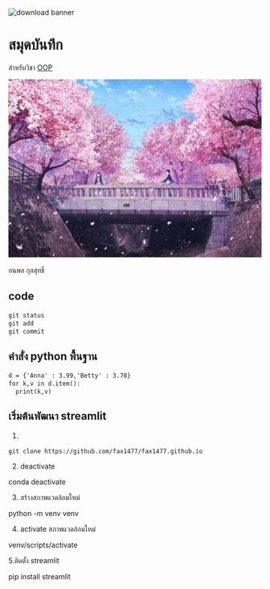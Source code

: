 ![download banner](https://picsum.photos/800/250)

# สมุดบันทึก

สำหรับวิชา [OOP](https://fax1477.github.io)

![baner](cherry-blossom-tree-background-35u5ydjfuivne678.jpg)

อนพล กุลสุทธิ์
## code

```
git status
git add
git commit
```

## คำสั่ง python พื้นฐาน

```
d = {'Anna' : 3.99,'Betty' : 3.78}
for k,v in d.item():
  print(k,v)
```
## เริ่มต้นพัฒนา streamlit

1.
```
git clone https://github.com/fax1477/fax1477.github.io

```

2. deactivate

conda deactivate

3. สร้างสภาพแวดล้อมใหม่

python -m venv venv

4. activate สภาพแวดล้อมใหม่

venv/scripts/activate

5.ติดตั้ง streamlit

pip install streamlit
